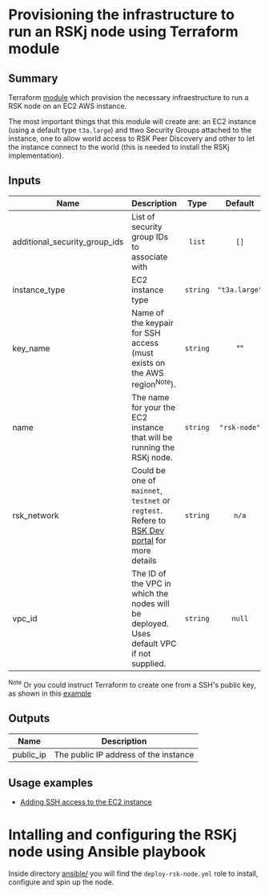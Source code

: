 # Provisioning the infrastructure to run an RSKj node using Terraform module

## Summary
Terraform [module](https://www.terraform.io/docs/language/modules/index.html) which provision the necessary infraestructure to run a RSK node on an EC2 AWS instance.

The most important things that this module will create are: an EC2 instance (using a default type `t3a.large`) and ttwo Security Groups attached to the instance, one to allow world access to RSK Peer Discovery and other to let the instance connect to the world (this is needed to install the RSKj implementation).

## Inputs
| Name | Description | Type | Default | Required |
|------|-------------|:----:|:-----:|:-----:|
|additional_security_group_ids|List of security group IDs to associate with|`list`|`[]`|no|
|instance_type|EC2 instance type|`string`|`"t3a.large"`|no|
|key_name|Name of the keypair for SSH access (must exists on the AWS region<sup>Note</sup>).|`string`| ""|no|
|name|The name for your the EC2 instance that will be running the RSKj node.|`string`|`"rsk-node"`|no|
| rsk_network | Could be one of `mainnet`, `testnet` or `regtest`. Refere to [RSK Dev portal](https://developers.rsk.co/rsk/node/configure/reference/#blockchainconfigname) for more details | `string` |`n/a` | yes |
|vpc_id|The ID of the VPC in which the nodes will be deployed. Uses default VPC if not supplied.|`string`|`null`|no|

<sup>Note</sup> Or you could instruct Terraform to create one from a SSH's public key, as shown in this [example](./Examples/Adding_SSH_access_to_the_EC2_instance/README.md)

## Outputs
| Name | Description |
|------|-------------|
| public_ip | The public IP address of the instance |

## Usage examples
* [Adding SSH access to the EC2 instance](./Examples/Adding_SSH_access_to_the_EC2_instance/README.md)

# Intalling and configuring the RSKj node using Ansible playbook
Inside directory [ansible/](./ansible/) you will find the `deploy-rsk-node.yml` role to install, configure and spin up the node.  
